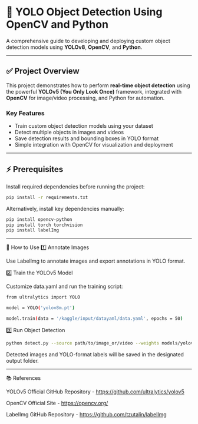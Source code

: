 # 🚀 YOLO Object Detection Using OpenCV and Python

A comprehensive guide to developing and deploying custom object detection models using **YOLOv8**, **OpenCV**, and **Python**.

---

## ✅ Project Overview

This project demonstrates how to perform **real-time object detection** using the powerful **YOLOv5 (You Only Look Once)** framework, integrated with **OpenCV** for image/video processing, and Python for automation.

### Key Features
- Train custom object detection models using your dataset
- Detect multiple objects in images and videos
- Save detection results and bounding boxes in YOLO format
- Simple integration with OpenCV for visualization and deployment

---

## ⚡ Prerequisites

Install required dependencies before running the project:

```bash
pip install -r requirements.txt
```

Alternatively, install key dependencies manually:

```bash
pip install opencv-python
pip install torch torchvision
pip install labelImg
```
---

🚧 How to Use
1️⃣ Annotate Images

Use LabelImg to annotate images and export annotations in YOLO format.

2️⃣ Train the YOLOv5 Model

Customize data.yaml and run the training script:
```bash
from ultralytics import YOLO

model = YOLO('yolov8m.pt')

model.train(data = '/kaggle/input/datayaml/data.yaml', epochs = 50)
```

3️⃣ Run Object Detection
```bash
python detect.py --source path/to/image_or/video --weights models/yolov8_custom_model.pt

```
Detected images and YOLO-format labels will be saved in the designated output folder.

---

📚 References

YOLOv5 Official GitHub Repository - https://github.com/ultralytics/yolov5

OpenCV Official Site - https://opencv.org/

LabelImg GitHub Repository - https://github.com/tzutalin/labelImg



